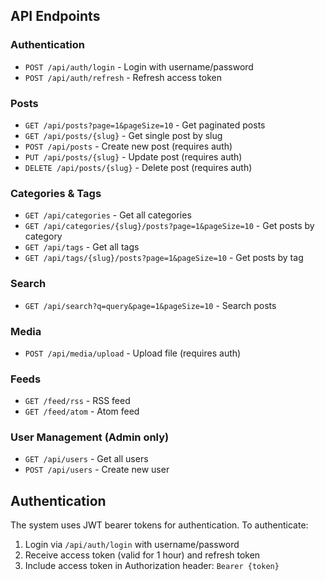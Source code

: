 

## API Endpoints

### Authentication
- `POST /api/auth/login` - Login with username/password
- `POST /api/auth/refresh` - Refresh access token

### Posts
- `GET /api/posts?page=1&pageSize=10` - Get paginated posts
- `GET /api/posts/{slug}` - Get single post by slug
- `POST /api/posts` - Create new post (requires auth)
- `PUT /api/posts/{slug}` - Update post (requires auth)
- `DELETE /api/posts/{slug}` - Delete post (requires auth)

### Categories & Tags
- `GET /api/categories` - Get all categories
- `GET /api/categories/{slug}/posts?page=1&pageSize=10` - Get posts by category
- `GET /api/tags` - Get all tags
- `GET /api/tags/{slug}/posts?page=1&pageSize=10` - Get posts by tag

### Search
- `GET /api/search?q=query&page=1&pageSize=10` - Search posts

### Media
- `POST /api/media/upload` - Upload file (requires auth)

### Feeds
- `GET /feed/rss` - RSS feed
- `GET /feed/atom` - Atom feed

### User Management (Admin only)
- `GET /api/users` - Get all users
- `POST /api/users` - Create new user

## Authentication

The system uses JWT bearer tokens for authentication. To authenticate:

1. Login via `/api/auth/login` with username/password
2. Receive access token (valid for 1 hour) and refresh token
3. Include access token in Authorization header: `Bearer {token}`
